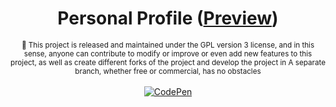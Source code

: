 <div align="center">
  <h1>Personal Profile (<a title="Personal Profile Preview" href="https://mobinjavari.github.io/personal-profile/">Preview</a>)</h1>
  <sub>🤝 This project is released and maintained under the GPL version 3 license, and in this sense, anyone can contribute to modify or improve or even add new features to this project, as well as create different forks of the project and develop the project in A separate branch, whether free or commercial, has no obstacles</sub><br><br>
  <a href="https://codepen.io/mobinjavari" title="CodePen"><img alt="CodePen" src="https://img.shields.io/badge/-CodePen-252932?labelColor=4C8EDA&logo=codepen&logoColor=20232A"></a>
</div>
